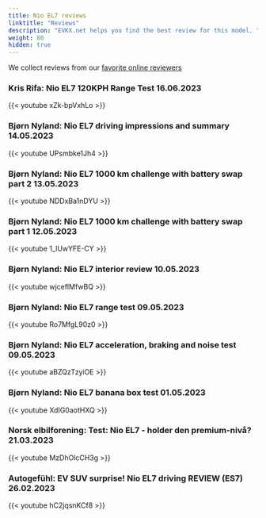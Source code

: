 ```yaml
---
title: Nio EL7 reviews
linktitle: "Reviews"
description: "EVKX.net helps you find the best review for this model. "
weight: 80
hidden: true
---
```

We collect reviews from our [favorite online reviewers](/guides/evreviewers/)

### Kris Rifa: Nio EL7 120KPH Range Test 16.06.2023

{{< youtube xZk-bpVxhLo >}}

### Bjørn Nyland: Nio EL7 driving impressions and summary 14.05.2023

{{< youtube UPsmbke1Jh4 >}}

### Bjørn Nyland: Nio EL7 1000 km challenge with battery swap part 2 13.05.2023

{{< youtube NDDxBa1nDYU >}}

### Bjørn Nyland: Nio EL7 1000 km challenge with battery swap part 1 12.05.2023

{{< youtube 1_lUwYFE-CY >}}

### Bjørn Nyland: Nio EL7 interior review 10.05.2023

{{< youtube wjceflMfwBQ >}}

### Bjørn Nyland: Nio EL7 range test 09.05.2023

{{< youtube Ro7MfgL90z0 >}}

### Bjørn Nyland: Nio EL7 acceleration, braking and noise test 09.05.2023

{{< youtube aBZQzTzyiOE >}}

### Bjørn Nyland: Nio EL7 banana box test 01.05.2023

{{< youtube XdIG0aotHXQ >}}

### Norsk elbilforening: Test: Nio EL7 - holder den premium-nivå? 21.03.2023

{{< youtube MzDhOlcCH3g >}}

### Autogefühl: EV SUV surprise! Nio EL7 driving REVIEW (ES7) 26.02.2023

{{< youtube hC2jqsnKCf8 >}}

